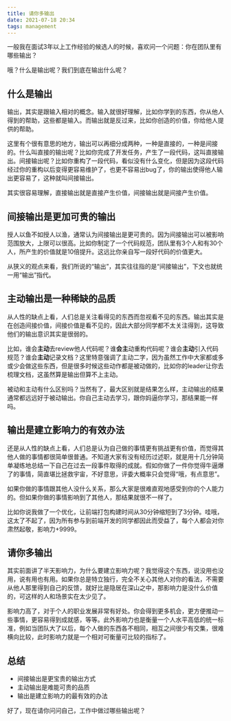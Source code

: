 ```yaml
---
title: 请你多输出
date: 2021-07-18 20:34
tags: management
---
```


一般我在面试3年以上工作经验的候选人的时候，喜欢问一个问题：你在团队里有哪些输出？

哦？什么是输出呢？我们到底在输出什么呢？

## 什么是输出

输出，其实是跟输入相对的概念。输入就很好理解，比如你学到的东西，你从他人得到的帮助，这些都是输入。而输出就是反过来，比如你创造的价值，你给他人提供的帮助。

这里有个很有意思的地方，输出可以再细分成两种，一种是直接的，一种是间接的。什么叫直接的输出呢？比如你完成了开发任务，产生了一段代码，这叫直接输出。间接输出呢？比如你重构了一段代码，看似没有什么变化，但是因为这段代码经过你的重构以后变得更容易维护了，也更不容易出bug了，你的输出使得他人输出更容易了，这种就叫间接输出。

其实很容易理解，直接输出就是直接产生价值，间接输出就是间接产生价值。

## 间接输出是更加可贵的输出

授人以鱼不如授人以渔，通常认为间接输出是更可贵的。因为间接输出可以被影响范围放大，上限可以很高。比如你制定了一个代码规范，团队里有3个人和有30个人，所产生的价值就是10倍提升。这远比你亲自写一段好代码的价值更大。

从狭义的观点来看，我们所说的“输出”，其实往往指的是“间接输出”，下文也就统一用“输出”指代。

## 主动输出是一种稀缺的品质

从人性的缺点上看，人们总是关注看得见的东西而忽视看不见的东西。输出其实是在创造间接价值，间接价值是看不见的，因此大部分同学都不太关注得到，这导致他们的输出意识其实是很弱的。

比如，谁会**主动**去review他人代码呢？谁**会主**动重构代码呢？谁会**主动**引入代码规范？谁会**主动**记录文档？这里特意强调了主动二字，因为虽然工作中大家都或多或少会做这些东西，但是很多时候这些动作都是被动做的，比如你的leader让你去梳理文档，这虽然算是输出但算不上主动。

被动和主动有什么区别吗？当然有了，最大区别就是结果怎么样，主动输出的结果通常都远远好于被动输出。你自己主动去学习，跟你妈逼你学习，那结果能一样吗。

## 输出是建立影响力的有效办法

还是从人性的缺点上看，人们总是认为自己做的事情更有挑战更有价值，而觉得其他人做的事情都很简单很普通。不知道大家有没有经历过述职，就是用十几分钟简单凝练地总结一下自己在过去一段事件取得的成就。假如你做了一件你觉得牛逼爆了的事情，简直堪比拯救宇宙，不好意思，评委大概率只会觉得“哦，有点意思”。

如果你做的事情跟其他人没什么关系，那么大家是很难直观地感受到你的个人能力的。但如果你做的事情影响到了其他人，那结果就很不一样了。

比如你说我做了一个优化，让前端打包构建时间从30分钟缩短到了3分钟。哇哦，这太了不起了，因为所有参与到前端开发的同学都因此而受益了，每个人都会对你肃然起敬，影响力+9999。

## 请你多输出

其实前面讲了半天影响力，为什么要建立影响力呢？我觉得这个东西，说没用也没用，说有用也有用。如果你总是特立独行，完全不关心其他人对你的看法，不需要从他人那里得到自己的反馈，就好比是隐居在深山之中，那影响力是没什么价值的，可这样的人和场景实在太少见了。

影响力高了，对于个人的职业发展非常有好处。你会得到更多机会，更方便推动一些事情，更容易得到成就感，等等。此外影响力也是衡量一个人水平高低的统一标准，例如当团队大了以后，每个人做的东西各不相同，相互之间很少有交集，很难横向比较，此时影响力就是一个相对可衡量可比较的指标了。

## 总结

- 间接输出是更宝贵的输出方式
- 主动输出是难能可贵的品质
- 输出是建立影响力的最有效的办法

好了，现在请你问问自己，工作中做过哪些输出呢？
